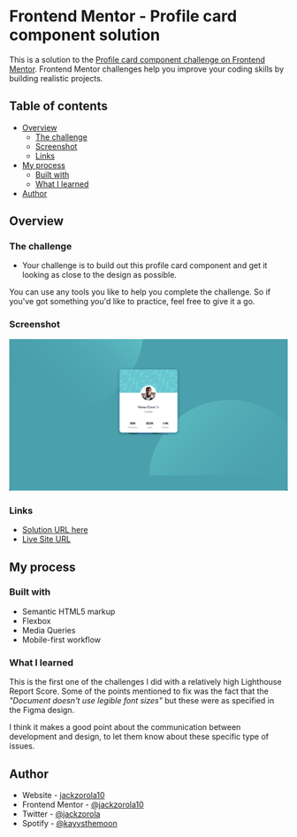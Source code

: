 # Frontend Mentor - Profile card component solution

This is a solution to the [Profile card component challenge on Frontend Mentor](https://www.frontendmentor.io/challenges/profile-card-component-cfArpWshJ). Frontend Mentor challenges help you improve your coding skills by building realistic projects. 

## Table of contents

- [Overview](#overview)
  - [The challenge](#the-challenge)
  - [Screenshot](#screenshot)
  - [Links](#links)
- [My process](#my-process)
  - [Built with](#built-with)
  - [What I learned](#what-i-learned)
- [Author](#author)


## Overview
### The challenge
- Your challenge is to build out this profile card component and get it looking as close to the design as possible.

You can use any tools you like to help you complete the challenge. So if you've got something you'd like to practice, feel free to give it a go.

### Screenshot
![](./screenshotReference.png)

### Links
- [Solution URL here](https://github.com/jackzorola10/profile-card-component-main)
- [Live Site URL](https://jackzorola10.github.io/profile-card-component-main/)

## My process
### Built with

- Semantic HTML5 markup
- Flexbox
- Media Queries
- Mobile-first workflow

### What I learned
This is the first one of the challenges I did with a relatively high Lighthouse Report Score. Some of the points mentioned to fix was the fact that the _"Document doesn't use legible font sizes"_ but these were as specified in the Figma design. 

I think it makes a good point about the communication between development and design, to let them know about these specific type of issues. 

## Author
- Website - [jackzorola10](https://github.com/jackzorola10)
- Frontend Mentor - [@jackzorola10](https://www.frontendmentor.io/profile/jackzorola10)
- Twitter - [@jackzorola](https://www.twitter.com/jackzorola)
- Spotify - [@kayvsthemoon](https://open.spotify.com/artist/1lPbVyRwZyaT3O1JeDRyTY)

